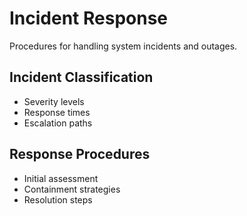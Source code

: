 # Incident Response

Procedures for handling system incidents and outages.

## Incident Classification
- Severity levels
- Response times
- Escalation paths

## Response Procedures
- Initial assessment
- Containment strategies
- Resolution steps
